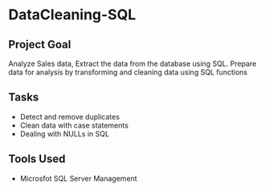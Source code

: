 # DataCleaning-SQL

## Project Goal
Analyze Sales data, Extract the data from the database using SQL. Prepare data for analysis by transforming and cleaning data using SQL functions

## Tasks
* Detect and remove duplicates
* Clean data with case statements
* Dealing with NULLs in SQL

## Tools Used
* Microsfot SQL Server Management
